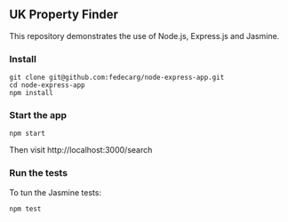 ## UK Property Finder

This repository demonstrates the use of Node.js, Express.js and Jasmine.

### Install

```
git clone git@github.com:fedecarg/node-express-app.git
cd node-express-app
npm install
```

### Start the app

```
npm start
```

Then visit http://localhost:3000/search

### Run the tests

To tun the Jasmine tests:

```
npm test
```

